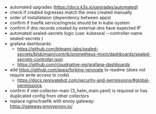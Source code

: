 - automated upgrades (https://docs.k3s.io/upgrades/automated)
- check if created ingresses match the ones created manually
- order of installataion (dependency between apps)
- confirm if traefik service/ingress should be in kube-system
- confirm if dns records created by external-dns have expected IP
- automated sealed-secrets logic (use: kubeseal --controller-name sealed-secrets <args>)
- grafana dashboards:
  - https://github.com/bitnami-labs/sealed-secrets/blob/main/contrib/prometheus-mixin/dashboards/sealed-secrets-controller.json
  - https://github.com/cloudnative-pg/grafana-dashboards
- add https://github.com/apps/forking-renovate to readme (does not require write access to code)
  - https://docs.renovatebot.com/security-and-permissions/#global-permissions
- confirm if otel-collector-main (3_helm_main.yaml) is required or has duplicated config from other collectors
- replace nginx/traefik with envoy gateway: https://gateway.envoyproxy.io/